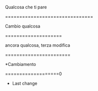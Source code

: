 Qualcosa che ti pare

===============================


Cambio qualcosa

====================

ancora qualcosa, terza modifica

=======================

*Cambiamento

===================0

* Last change 
